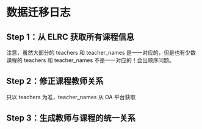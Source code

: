 # 数据迁移日志

## Step 1：从 ELRC 获取所有课程信息

注意，虽然大部分的 teachers 和 teacher_names 是一一对应的，但是也有少数课程的 teachers 和 teacher_names 不是一一对应的！会出顺序问题。

## Step 2：修正课程教师关系

只以 teachers 为准，teacher_names 从 OA 平台获取

## Step 3：生成教师与课程的统一关系

